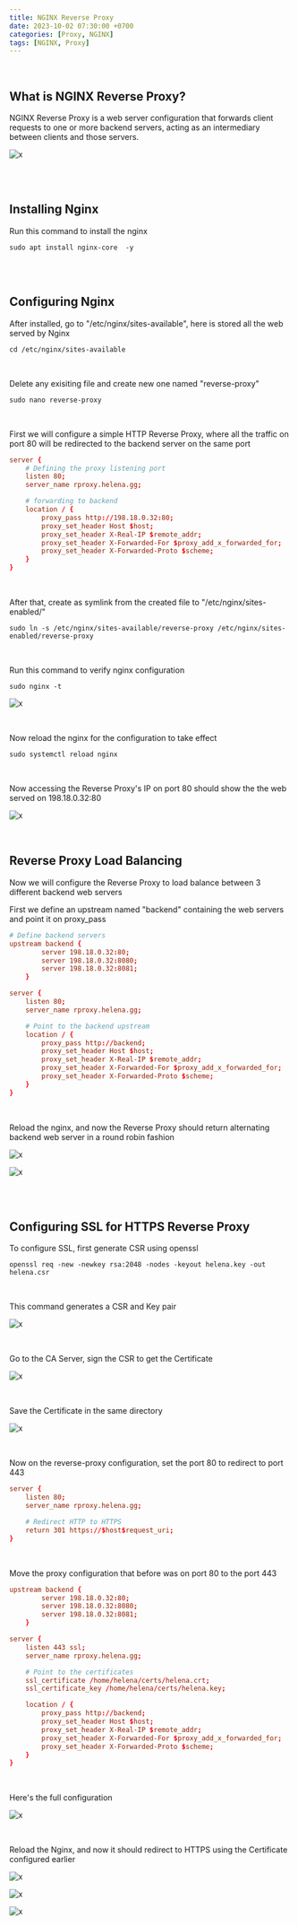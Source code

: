 ```yaml
---
title: NGINX Reverse Proxy
date: 2023-10-02 07:30:00 +0700
categories: [Proxy, NGINX]
tags: [NGINX, Proxy]
---
```


<br>

## What is NGINX Reverse Proxy?

NGINX Reverse Proxy is a web server configuration that forwards client requests to one or more backend servers, acting as an intermediary between clients and those servers.

![x](/static/2023-10-02-nginx/00.png)

<br>
<br>

## Installing Nginx

Run this command to install the nginx

```shell
sudo apt install nginx-core  -y
```

<br>
<br>

## Configuring Nginx

After installed, go to "/etc/nginx/sites-available", here is stored all the web served by Nginx

```shell
cd /etc/nginx/sites-available
```

<br>

Delete any exisiting file and create new one named "reverse-proxy"


```shell
sudo nano reverse-proxy
```

<br>

First we will configure a simple HTTP Reverse Proxy, where all the traffic on port 80 will be redirected to the backend server on the same port

```conf
server {
    # Defining the proxy listening port
    listen 80;
    server_name rproxy.helena.gg;

    # forwarding to backend
    location / {
        proxy_pass http://198.18.0.32:80;
        proxy_set_header Host $host;
        proxy_set_header X-Real-IP $remote_addr;
        proxy_set_header X-Forwarded-For $proxy_add_x_forwarded_for;
        proxy_set_header X-Forwarded-Proto $scheme;
    }
}
```

<br>

After that, create as symlink from the created file to "/etc/nginx/sites-enabled/"

```shell
sudo ln -s /etc/nginx/sites-available/reverse-proxy /etc/nginx/sites-enabled/reverse-proxy
```
<br>

Run this command to verify nginx configuration

```shell
sudo nginx -t
```

![x](/static/2023-10-02-nginx/01.png)

<br>

Now reload the nginx for the configuration to take effect

```shell
sudo systemctl reload nginx
```

<br>

Now accessing the Reverse Proxy's IP on port 80 should show the the web served on 198.18.0.32:80

![x](/static/2023-10-02-nginx/02.png)

<br>

## Reverse Proxy Load Balancing

Now we will configure the Reverse Proxy to load balance between 3 different backend web servers

First we define an upstream named "backend" containing the web servers and point it on proxy_pass

```conf
# Define backend servers
upstream backend {
        server 198.18.0.32:80;
        server 198.18.0.32:8080;
        server 198.18.0.32:8081;
    }

server {
    listen 80;
    server_name rproxy.helena.gg;

    # Point to the backend upstream
    location / {
        proxy_pass http://backend;
        proxy_set_header Host $host;
        proxy_set_header X-Real-IP $remote_addr;
        proxy_set_header X-Forwarded-For $proxy_add_x_forwarded_for;
        proxy_set_header X-Forwarded-Proto $scheme;
    }
}
```

<br>

Reload the nginx, and now the Reverse Proxy should return alternating backend web server in a round robin fashion

![x](/static/2023-10-02-nginx/03.png)

![x](/static/2023-10-02-nginx/03a.png)

<br>
<br>

## Configuring SSL for HTTPS Reverse Proxy

To configure SSL, first generate CSR using openssl

```shell
openssl req -new -newkey rsa:2048 -nodes -keyout helena.key -out helena.csr
```

<br>

This command generates a CSR and Key pair

![x](/static/2023-10-02-nginx/04.png)

<br>

Go to the CA Server, sign the CSR to get the Certificate

![x](/static/2023-10-02-nginx/05.png)

<br>

Save the Certificate in the same directory

![x](/static/2023-10-02-nginx/06.png)

<br>

Now on the reverse-proxy configuration, set the port 80 to redirect to port 443

```conf
server {
    listen 80;
    server_name rproxy.helena.gg;

    # Redirect HTTP to HTTPS
    return 301 https://$host$request_uri;
}
```

<br>

Move the proxy configuration that before was on port 80 to the port 443 

```conf
upstream backend {
        server 198.18.0.32:80;
        server 198.18.0.32:8080;
        server 198.18.0.32:8081;
    }

server {
    listen 443 ssl;
    server_name rproxy.helena.gg;

    # Point to the certificates
    ssl_certificate /home/helena/certs/helena.crt;
    ssl_certificate_key /home/helena/certs/helena.key;

    location / {
        proxy_pass http://backend;
        proxy_set_header Host $host;
        proxy_set_header X-Real-IP $remote_addr;
        proxy_set_header X-Forwarded-For $proxy_add_x_forwarded_for;
        proxy_set_header X-Forwarded-Proto $scheme;
    }
}
```

<br>

Here's the full configuration

![x](/static/2023-10-02-nginx/07.png)

<br>

Reload the Nginx, and now it should redirect to HTTPS using the Certificate configured earlier

![x](/static/2023-10-02-nginx/08.png)

![x](/static/2023-10-02-nginx/08a.png)

![x](/static/2023-10-02-nginx/08b.png)

<br>